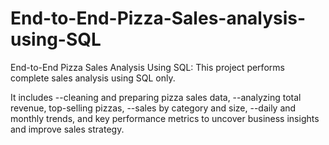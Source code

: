 # End-to-End-Pizza-Sales-analysis-using-SQL
End-to-End Pizza Sales Analysis Using SQL:
This project performs complete sales analysis using SQL only. 

It includes
--cleaning and preparing pizza sales data, 
--analyzing total revenue, top-selling pizzas, 
--sales by category and size, 
--daily and monthly trends, and key performance metrics to uncover business insights and improve sales strategy.
